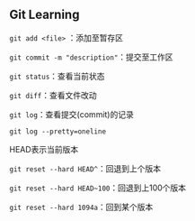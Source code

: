 ## Git Learning

`git add <file>` ：添加至暂存区

`git commit -m "description"`：提交至工作区

`git status`：查看当前状态

`git diff`：查看文件改动

`git log`：查看提交(commit)的记录

`git log --pretty=oneline`

HEAD表示当前版本

`git reset --hard HEAD^`：回退到上个版本

`git reset --hard HEAD~100`：回退到上100个版本

`git reset --hard 1094a`：回到某个版本